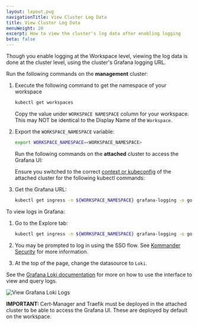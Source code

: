 ```yaml
---
layout: layout.pug
navigationTitle: View Cluster Log Data
title: View Cluster Log Data
menuWeight: 20
excerpt: How to view the cluster's log data after enabling logging
beta: false
---
```


Though you enable logging at the Workspace level, viewing the log data is done at the cluster level, using the cluster's Grafana logging URL.

Run the following commands on the **management** cluster:

1.  Execute the following command to get the namespace of your workspace

    ```bash
    kubectl get workspaces
    ```

    Copy the value under `WORKSPACE NAMESPACE` column for your workspace. This may NOT be identical to the Display Name of the `Workspace`.

1.  Export the `WORKSPACE_NAMESPACE` variable:

    ```bash
    export WORKSPACE_NAMESPACE=<WORKSPACE_NAMESPACE>
    ```

    Run the following commands on the **attached** cluster to access the Grafana UI:

    Ensure you switched to the correct [context or kubeconfig](https://kubernetes.io/docs/tasks/access-application-cluster/configure-access-multiple-clusters/) of the attached cluster for the following kubectl commands:

1.  Get the Grafana URL:

    ```bash
    kubectl get ingress -n ${WORKSPACE_NAMESPACE} grafana-logging -o go-template='https://{{with index .status.loadBalancer.ingress 0}}{{or .hostname .ip}}{{end}}{{with index .spec.rules 0}}{{with index .http.paths 0}}{{.path }}{{end}}{{end}}{{"\n"}}'
    ```

To view logs in Grafana:

1.  Go to the Explore tab:

    ```bash
    kubectl get ingress -n ${WORKSPACE_NAMESPACE} grafana-logging -o go-template='https://{{with index .status.loadBalancer.ingress 0}}{{or .hostname .ip}}{{end}}{{with index .spec.rules 0}}{{with index .http.paths 0}}{{.path }}{{end}}{{end}}/explore{{"\n"}}'
    ```

1.  You may be prompted to log in using the SSO flow. See [Kommander Security](../../../security/distributed-authnz/) for more information.

1.  At the top of the page, change the datasource to `Loki`.

See the [Grafana Loki documentation](https://grafana.com/docs/grafana/v7.5/datasources/loki/) for more on how to use the interface to view and query logs.

![View Grafana Loki Logs](/dkp/kommander/2.1/img/lokiGrafanaLogs.gif)

<p class="message--important"><strong>IMPORTANT: </strong>Cert-Manager and Traefik must be deployed in the attached cluster to be able to access the Grafana UI. These are deployed by default on the workspace.</p>
